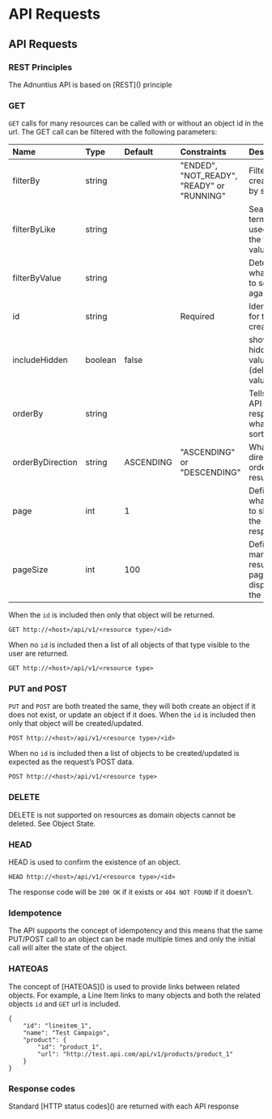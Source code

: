 # API Requests

## API Requests

### REST Principles

The Adnuntius API is based on \[REST\]\(\) principle

### GET

`GET` calls for many resources can be called with or without an object id in the url. The GET call can be filtered with the following parameters:

| Name | Type | Default | Constraints | Description |
| :--- | :--- | :--- | :--- | :--- |
| filterBy | string |  | "ENDED", "NOT\_READY", "READY" or "RUNNING" | Filter creatives by state. |
| filterByLike | string |  |  | Search term to be used for the filtered value. |
| filterByValue | string |  |  | Determin what value to search against. |
| id | string |  | Required | Identifier for the creative |
| includeHidden | boolean | false |  | show hidden values \(deleted values\). |
| orderBy | string |  |  | Tells the API response what key to sort by |
| orderByDirection | string | ASCENDING | "ASCENDING" or "DESCENDING" | What direction to order the results |
| page | int | 1 |  | Define what page to show in the response. |
| pageSize | int | 100 |  | Define how many results per page to display for the result. |

When the `id` is included then only that object will be returned.

```text
GET http://<host>/api/v1/<resource type>/<id>
```

When no `id` is included then a list of all objects of that type visible to the user are returned.

```text
GET http://<host>/api/v1/<resource type>
```

### PUT and POST

`PUT` and `POST` are both treated the same, they will both create an object if it does not exist, or update an object if it does. When the `id` is included then only that object will be created/updated.

```text
POST http://<host>/api/v1/<resource type>/<id>
```

When no `id` is included then a list of objects to be created/updated is expected as the request’s POST data.

```text
POST http://<host>/api/v1/<resource type>
```

### DELETE

DELETE is not supported on resources as domain objects cannot be deleted. See Object State.

### HEAD

HEAD is used to confirm the existence of an object.

```text
HEAD http://<host>/api/v1/<resource type>/<id>
```

The response code will be `200 OK` if it exists or `404 NOT FOUND` if it doesn’t.

### Idempotence

The API supports the concept of idempotency and this means that the same PUT/POST call to an object can be made multiple times and only the initial call will alter the state of the object.

### HATEOAS

The concept of \[HATEOAS\]\(\) is used to provide links between related objects. For example, a Line Item links to many objects and both the related objects `id` and `GET` url is included.

```text
{
    "id": "lineitem_1",
    "name": "Test Campaign",
    "product": {
        "id": "product_1",
        "url": "http://test.api.com/api/v1/products/product_1"
    }
}
```

### Response codes

Standard \[HTTP status codes\]\(\) are returned with each API response

